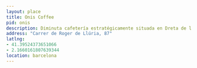 ```yaml
---
layout: place
title: Onis Coffee
pid: onis
description: Diminuta cafetería estratégicamente situada en Dreta de l'Eixample como un oasis en el desierto. 
address: "Carrer de Roger de Llúria, 87"
latlng: 
- 41.39524373651066
- 2.1660161807639344
location: barcelona
---
```

